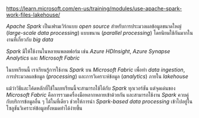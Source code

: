 
https://learn.microsoft.com/en-us/training/modules/use-apache-spark-work-files-lakehouse/

_Apache Spark_ เป็นเฟรมเวิร์กแบบ _open source_ สำหรับการประมวลผลข้อมูลขนาดใหญ่ (_large-scale data processing_) แบบขนาน (_parallel processing_) โดยนิยมใช้กันมากในงานที่เกี่ยวกับ _big data_

_Spark_ มีให้ใช้งานในหลายแพลตฟอร์ม เช่น _Azure HDInsight_, _Azure Synapse Analytics_ และ _Microsoft Fabric_

ในบทเรียนนี้ เราเรียนรู้การใช้งาน _Spark_ บน _Microsoft Fabric_ เพื่อทำ _data ingestion_, การประมวลผลข้อมูล (_processing_) และการวิเคราะห์ข้อมูล (_analytics_) ภายใน _lakehouse_

แม้ว่าวิธีและโค้ดหลักที่ใช้ในบทเรียนนี้จะสามารถใช้ได้กับ _Spark_ ทุกเวอร์ชัน แต่จุดเด่นของ _Microsoft Fabric_ คือการรวมเครื่องมือหลากหลายเข้าด้วยกัน และสามารถใช้งาน _Spark_ ควบคู่กับบริการข้อมูลอื่น ๆ ได้ในที่เดียว ช่วยให้การนำ _Spark-based data processing_ เข้าไปอยู่ในโซลูชันวิเคราะห์ข้อมูลทั้งหมดทำได้ง่ายขึ้น

